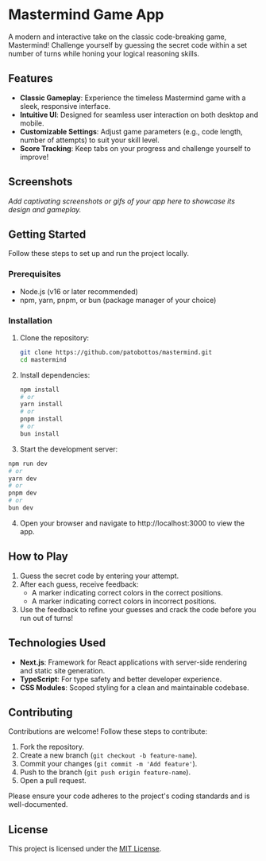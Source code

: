 # Mastermind Game App

A modern and interactive take on the classic code-breaking game, Mastermind! Challenge yourself by guessing the secret code within a set number of turns while honing your logical reasoning skills.

## Features

- **Classic Gameplay**: Experience the timeless Mastermind game with a sleek, responsive interface.
- **Intuitive UI**: Designed for seamless user interaction on both desktop and mobile.
- **Customizable Settings**: Adjust game parameters (e.g., code length, number of attempts) to suit your skill level.
- **Score Tracking**: Keep tabs on your progress and challenge yourself to improve!

## Screenshots

_Add captivating screenshots or gifs of your app here to showcase its design and gameplay._

## Getting Started

Follow these steps to set up and run the project locally.

### Prerequisites
- Node.js (v16 or later recommended)
- npm, yarn, pnpm, or bun (package manager of your choice)

### Installation

1. Clone the repository:
   ```bash
   git clone https://github.com/patobottos/mastermind.git
   cd mastermind
   
2. Install dependencies:
   ```bash
   npm install
   # or
   yarn install
   # or
   pnpm install
   # or
   bun install
   ```

3. Start the development server:
```bash
npm run dev
# or
yarn dev
# or
pnpm dev
# or
bun dev
```

4. Open your browser and navigate to http://localhost:3000 to view the app.

## How to Play

1. Guess the secret code by entering your attempt.
2. After each guess, receive feedback:
   - A marker indicating correct colors in the correct positions.
   - A marker indicating correct colors in incorrect positions.
3. Use the feedback to refine your guesses and crack the code before you run out of turns!

## Technologies Used

- **Next.js**: Framework for React applications with server-side rendering and static site generation.
- **TypeScript**: For type safety and better developer experience.
- **CSS Modules**: Scoped styling for a clean and maintainable codebase.

## Contributing

Contributions are welcome! Follow these steps to contribute:

1. Fork the repository.
2. Create a new branch (`git checkout -b feature-name`).
3. Commit your changes (`git commit -m 'Add feature'`).
4. Push to the branch (`git push origin feature-name`).
5. Open a pull request.

Please ensure your code adheres to the project's coding standards and is well-documented.

## License

This project is licensed under the [MIT License](LICENSE).
